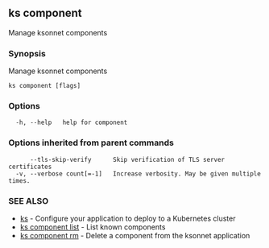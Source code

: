 ## ks component

Manage ksonnet components

### Synopsis

Manage ksonnet components

```
ks component [flags]
```

### Options

```
  -h, --help   help for component
```

### Options inherited from parent commands

```
      --tls-skip-verify      Skip verification of TLS server certificates
  -v, --verbose count[=-1]   Increase verbosity. May be given multiple times.
```

### SEE ALSO

* [ks](ks.md)	 - Configure your application to deploy to a Kubernetes cluster
* [ks component list](ks_component_list.md)	 - List known components
* [ks component rm](ks_component_rm.md)	 - Delete a component from the ksonnet application

